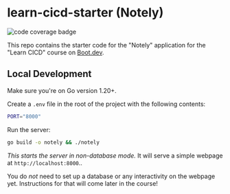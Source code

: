 # learn-cicd-starter (Notely)

![code coverage badge](https://github.com/Sysleec/boot-cicd/workflows/ci/badge.svg)


This repo contains the starter code for the "Notely" application for the "Learn CICD" course on [Boot.dev](https://boot.dev).

## Local Development

Make sure you're on Go version 1.20+.

Create a `.env` file in the root of the project with the following contents:

```bash
PORT="8000"
```

Run the server:

```bash
go build -o notely && ./notely
```

*This starts the server in non-database mode.* It will serve a simple webpage at `http://localhost:8000`..

You do *not* need to set up a database or any interactivity on the webpage yet. Instructions for that will come later in the course!
